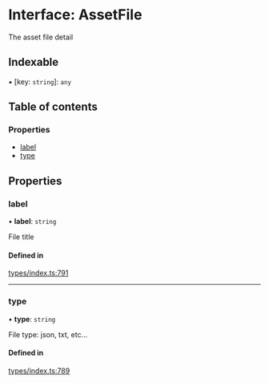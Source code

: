 # Interface: AssetFile

The asset file detail

## Indexable

▪ [key: `string`]: `any`

## Table of contents

### Properties

- [label](AssetFile.md#label)
- [type](AssetFile.md#type)

## Properties

### label

• **label**: `string`

File title

#### Defined in

[types/index.ts:791](https://github.com/nevermined-io/react-components/blob/f2bb80f/catalog/src/types/index.ts#L791)

___

### type

• **type**: `string`

File type: json, txt, etc...

#### Defined in

[types/index.ts:789](https://github.com/nevermined-io/react-components/blob/f2bb80f/catalog/src/types/index.ts#L789)
